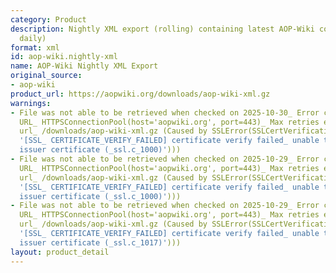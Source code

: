 ```yaml
---
category: Product
description: Nightly XML export (rolling) containing latest AOP-Wiki content (overwritten
  daily)
format: xml
id: aop-wiki.nightly-xml
name: AOP-Wiki Nightly XML Export
original_source:
- aop-wiki
product_url: https://aopwiki.org/downloads/aop-wiki-xml.gz
warnings:
- File was not able to be retrieved when checked on 2025-10-30_ Error connecting to
  URL_ HTTPSConnectionPool(host='aopwiki.org', port=443)_ Max retries exceeded with
  url_ /downloads/aop-wiki-xml.gz (Caused by SSLError(SSLCertVerificationError(1,
  '[SSL_ CERTIFICATE_VERIFY_FAILED] certificate verify failed_ unable to get local
  issuer certificate (_ssl.c_1000)')))
- File was not able to be retrieved when checked on 2025-10-29_ Error connecting to
  URL_ HTTPSConnectionPool(host='aopwiki.org', port=443)_ Max retries exceeded with
  url_ /downloads/aop-wiki-xml.gz (Caused by SSLError(SSLCertVerificationError(1,
  '[SSL_ CERTIFICATE_VERIFY_FAILED] certificate verify failed_ unable to get local
  issuer certificate (_ssl.c_1000)')))
- File was not able to be retrieved when checked on 2025-10-29_ Error connecting to
  URL_ HTTPSConnectionPool(host='aopwiki.org', port=443)_ Max retries exceeded with
  url_ /downloads/aop-wiki-xml.gz (Caused by SSLError(SSLCertVerificationError(1,
  '[SSL_ CERTIFICATE_VERIFY_FAILED] certificate verify failed_ unable to get local
  issuer certificate (_ssl.c_1017)')))
layout: product_detail
---
```

